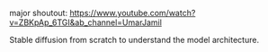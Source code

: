 major shoutout: https://www.youtube.com/watch?v=ZBKpAp_6TGI&ab_channel=UmarJamil

Stable diffusion from scratch to understand the model architecture.